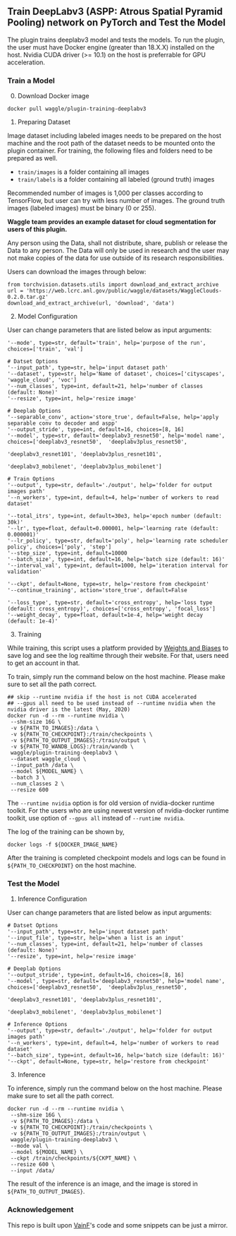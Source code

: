 ## Train DeepLabv3 (ASPP: Atrous Spatial Pyramid Pooling) network on PyTorch and Test the Model
The plugin trains deeplabv3 model and tests the models. To run the plugin, the user must have Docker engine (greater than 18.X.X) installed on the host. Nvidia CUDA driver (>= 10.1) on the host is preferrable for GPU acceleration.


### Train a Model

0) Download Docker image

```
docker pull waggle/plugin-training-deeplabv3
```

1) Preparing Dataset

Image dataset including labeled images needs to be prepared on the host machine and the root path of the dataset needs to be mounted onto the plugin container. For training, the following files and folders need to be prepared as well.

- `train/images` is a folder containing all images
- `train/labels` is a folder containing all labeled (ground truth) images

Recommended number of images is 1,000 per classes according to TensorFlow, but user can try with less number of images. The ground truth images (labeled images) must be binary (0 or 255).

**Waggle team provides an example dataset for cloud segmentation for users of this plugin.**

Any person using the Data, shall not distribute, share, publish or release the Data to any person. The Data will only be used in research and the user may not make copies of the data for use outside of its research responsibilities.

Users can download the images through below:
```
from torchvision.datasets.utils import download_and_extract_archive
url = 'https://web.lcrc.anl.gov/public/waggle/datasets/WaggleClouds-0.2.0.tar.gz'
download_and_extract_archive(url, 'download', 'data')
```

2) Model Configuration

User can change parameters that are listed below as input arguments:

```
'--mode', type=str, default='train', help='purpose of the run', choices=['train', 'val']

# Datset Options
'--input_path', type=str, help='input dataset path'
'--dataset', type=str, help='Name of dataset', choices=['cityscapes', 'waggle_cloud', 'voc']
'--num_classes', type=int, default=21, help='number of classes (default: None)'
'--resize', type=int, help='resize image'

# Deeplab Options
'--separable_conv', action='store_true', default=False, help='apply separable conv to decoder and aspp'
'--output_stride', type=int, default=16, choices=[8, 16]
'--model', type=str, default='deeplabv3_resnet50', help='model name', choices=['deeplabv3_resnet50',  'deeplabv3plus_resnet50',
                                                                               'deeplabv3_resnet101', 'deeplabv3plus_resnet101',
                                                                               'deeplabv3_mobilenet', 'deeplabv3plus_mobilenet']

# Train Options
'--output', type=str, default='./output', help='folder for output images path'
'--n_workers', type=int, default=4, help='number of workers to read dataset'

'--total_itrs', type=int, default=30e3, help='epoch number (default: 30k)'
'--lr', type=float, default=0.000001, help='learning rate (default: 0.000001)'
'--lr_policy', type=str, default='poly', help='learning rate scheduler policy', choices=['poly', 'step']
'--step_size', type=int, default=10000
'--batch_size', type=int, default=16, help='batch size (default: 16)'
'--interval_val', type=int, default=1000, help='iteration interval for validation'

'--ckpt', default=None, type=str, help='restore from checkpoint'
'--continue_training', action='store_true', default=False

'--loss_type', type=str, default='cross_entropy', help='loss type (default: cross_entropy)', choices=['cross_entropy', 'focal_loss']
'--weight_decay', type=float, default=1e-4, help='weight decay (default: 1e-4)'

```


3) Training

While training, this script uses a platform provided by [Weights and Biases](https://www.wandb.com) to save log and see the log realtime through their website. For that, users need to get an account in that.

To train, simply run the command below on the host machine. Please make sure to set all the path correct.


```
## skip --runtime nvidia if the host is not CUDA accelerated
## --gpus all need to be used instead of --runtime nvidia when the nvidia driver is the latest (May, 2020)
docker run -d --rm --runtime nvidia \
 --shm-size 16G \
 -v ${PATH_TO_IMAGES}:/data \
 -v ${PATH_TO_CHECKPOINT}:/train/checkpoints \
 -v ${PATH_TO_OUTPUT_IMAGES}:/train/output \
 -v ${PATH_TO_WANDB_LOGS}:/train/wandb \ 
 waggle/plugin-training-deeplabv3 \
 --dataset waggle_cloud \
 --input_path /data \
 --model ${MODEL_NAME} \
 --batch 3 \
 --num_classes 2 \
 --resize 600
```

The `--runtime nvidia` option is for old version of nvidia-docker runtime toolkit. For the users who are using newest version of nvidia-docker runtime toolkit, use option of `--gpus all` instead of `--runtime nvidia`.

The log of the training can be shown by,

```
docker logs -f ${DOCKER_IMAGE_NAME}
```

After the training is completed checkpoint models and logs can be found in `${PATH_TO_CHECKPOINT}` on the host machine. 



### Test the Model


1) Inference Configuration

User can change parameters that are listed below as input arguments:
```
# Datset Options
'--input_path', type=str, help='input dataset path'
'--input_file', type=str, help='when a list is an input'
'--num_classes', type=int, default=21, help='number of classes (default: None)'
'--resize', type=int, help='resize image'

# Deeplab Options
'--output_stride', type=int, default=16, choices=[8, 16]
'--model', type=str, default='deeplabv3_resnet50', help='model name', choices=['deeplabv3_resnet50',  'deeplabv3plus_resnet50',
                                                                               'deeplabv3_resnet101', 'deeplabv3plus_resnet101',
                                                                               'deeplabv3_mobilenet', 'deeplabv3plus_mobilenet']

# Inference Options
'--output', type=str, default='./output', help='folder for output images path'
'--n_workers', type=int, default=4, help='number of workers to read dataset'
'--batch_size', type=int, default=16, help='batch size (default: 16)'
'--ckpt', default=None, type=str, help='restore from checkpoint'

```


3) Inference

To inference, simply run the command below on the host machine. Please make sure to set all the path correct.


```
docker run -d --rm --runtime nvidia \
 --shm-size 16G \
 -v ${PATH_TO_IMAGES}:/data \
 -v ${PATH_TO_CHECKPOINT}:/train/checkpoints \
 -v ${PATH_TO_OUTPUT_IMAGES}:/train/output \
 waggle/plugin-training-deeplabv3 \
 --mode val \
 --model ${MODEL_NAME} \
 --ckpt /train/checkpoints/${CKPT_NAME} \
 --resize 600 \
 --input /data/

```

The result of the inference is an image, and the image is stored in `${PATH_TO_OUTPUT_IMAGES}`.

### Acknowledgement

This repo is built upon [VainF](https://github.com/VainF/DeepLabV3Plus-Pytorch)'s code and some snippets can be just a mirror.
